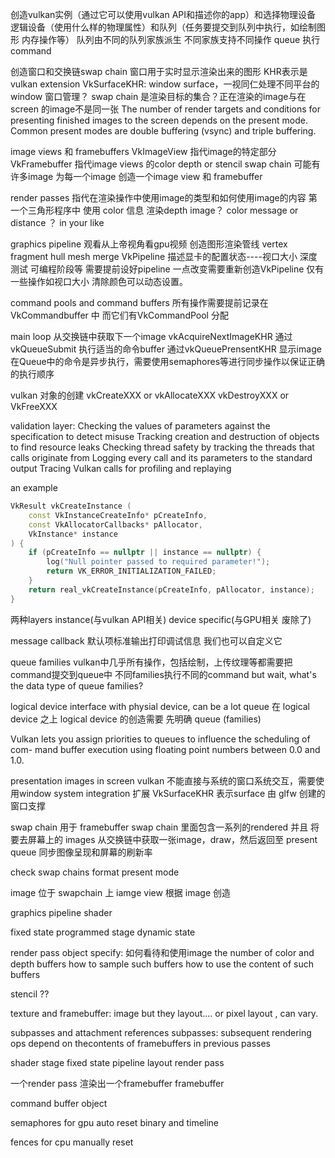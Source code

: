 创造vulkan实例（通过它可以使用vulkan API和描述你的app）和选择物理设备
逻辑设备（使用什么样的物理属性）和队列（任务要提交到队列中执行，如绘制图形 内存操作等）
队列由不同的队列家族派生 不同家族支持不同操作
queue 执行 command

创造窗口和交换链swap chain
窗口用于实时显示渲染出来的图形
KHR表示是vulkan extension  VkSurfaceKHR: window surface，一视同仁处理不同平台的window  窗口管理？
swap chain 是渲染目标的集合？正在渲染的image与在screen 的image不是同一张
The number of render targets and conditions for presenting finished images to the screen depends on the present mode. Common present modes are double buffering (vsync) and triple buffering.

image views 和 framebuffers
VkImageView 指代image的特定部分
VkFramebuffer 指代image views 的color depth or stencil
swap chain 可能有许多image 为每一个image 创造一个image view 和 framebuffer

render passes
指代在渲染操作中使用image的类型和如何使用image的内容
第一个三角形程序中 使用 color 信息
渲染depth image？ color message or distance ？ in your like

graphics pipeline 观看从上帝视角看gpu视频
创造图形渲染管线 vertex fragment hull mesh  merge
VkPipeline 描述显卡的配置状态----视口大小 深度测试 可编程阶段等
需要提前设好pipeline 一点改变需要重新创造VkPipeline
仅有一些操作如视口大小 清除颜色可以动态设置。

 command pools and command buffers
 所有操作需要提前记录在VkCommandbuffer 中
 而它们有VkCommandPool 分配

main loop
从交换链中获取下一个image  vkAcquireNextImageKHR
通过vkQueueSubmit 执行适当的命令buffer
通过vkQueuePrensentKHR 显示image
在Queue中的命令是异步执行，需要使用semaphores等进行同步操作以保证正确的执行顺序

vulkan 对象的创建
vkCreateXXX or vkAllocateXXX
vkDestroyXXX or VkFreeXXX

validation layer:
Checking the values of parameters against the specification to detect misuse
Tracking creation and destruction of objects to find resource leaks
Checking thread safety by tracking the threads that calls originate from 
Logging every call and its parameters to the standard output
Tracing Vulkan calls for profiling and replaying

an example
```cpp
VkResult vkCreateInstance (
	const VkInstanceCreateInfo* pCreateInfo,
	const VkAllocatorCallbacks* pAllocator,
	VkInstance* instance
) {
	if (pCreateInfo == nullptr || instance == nullptr) {
		log("Null pointer passed to required parameter!");
		return VK_ERROR_INITIALIZATION_FAILED;
	}
	return real_vkCreateInstance(pCreateInfo, pAllocator, instance);
}
```

两种layers
instance(与vulkan API相关)
device specific(与GPU相关 废除了)

message callback
默认项标准输出打印调试信息 我们也可以自定义它

queue families
vulkan中几乎所有操作，包括绘制，上传纹理等都需要把command提交到queue中
不同families执行不同的command
but wait, what's the data type of queue families?

logical device
interface with physial device, can be a lot
queue 在 logical device 之上
logical device 的创造需要 先明确 queue (families)


Vulkan lets you assign priorities to queues to influence the scheduling of com- mand buffer execution using floating point numbers between 0.0 and 1.0.

presentation images in screen
vulkan 不能直接与系统的窗口系统交互，需要使用window system integration  扩展
VkSurfaceKHR 表示surface 由 glfw 创建的窗口支撑

swap chain 用于 framebuffer
swap chain 里面包含一系列的rendered 并且 将要去屏幕上的 images
从交换链中获取一张image，draw，然后返回至 present queue
同步图像呈现和屏幕的刷新率


check swap chains
format
present mode

image 位于 swapchain 上
iamge view 根据 image 创造


graphics pipeline
shader

fixed state
programmed stage
dynamic state

render pass object specify:  如何看待和使用image
the number of color and depth buffers
how to sample such buffers
how to use the content of such buffers

stencil ??

texture and framebuffer: image
but they layout.... or pixel layout , can vary.

subpasses and attachment references
subpasses: subsequent rendering ops depend on thecontents of framebuffers in previous passes


shader stage
fixed state
pipeline layout
render pass

一个render pass 渲染出一个framebuffer
framebuffer

command buffer object


semaphores for gpu  auto reset
binary and timeline

fences for cpu   manually reset